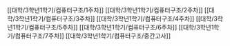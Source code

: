 [[대학/3학년1학기/컴퓨터구조/1주차]]
[[대학/3학년1학기/컴퓨터구조/2주차]]
[[대학/3학년1학기/컴퓨터구조/3주차]]
[[대학/3학년1학기/컴퓨터구조/4주차]]
[[대학/3학년1학기/컴퓨터구조/5주차]]
[[대학/3학년1학기/컴퓨터구조/6주차]]
[[대학/3학년1학기/컴퓨터구조/7주차]]
[[대학/3학년1학기/컴퓨터구조/중간고사]]
